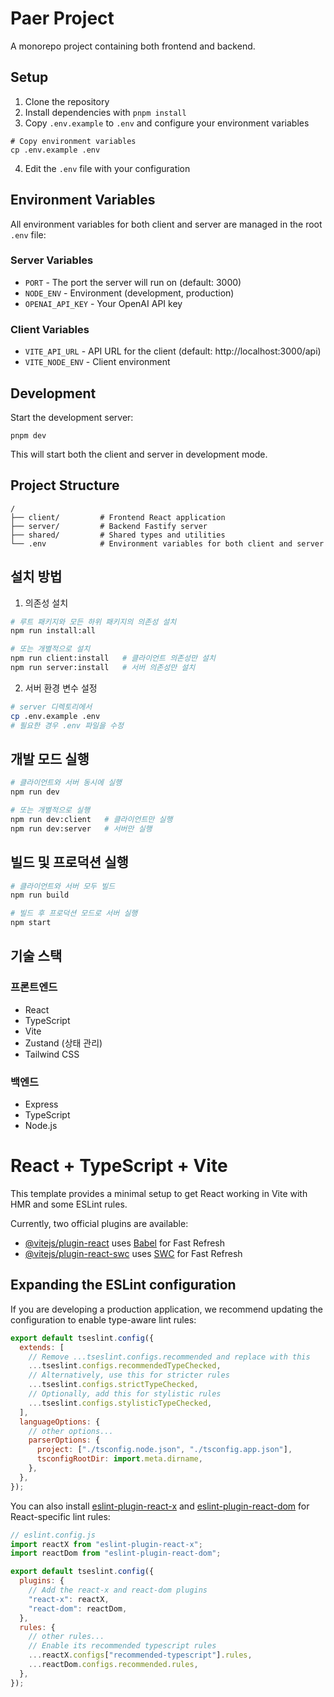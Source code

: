 # Paer Project

A monorepo project containing both frontend and backend.

## Setup

1. Clone the repository
2. Install dependencies with `pnpm install`
3. Copy `.env.example` to `.env` and configure your environment variables

```
# Copy environment variables
cp .env.example .env
```

4. Edit the `.env` file with your configuration

## Environment Variables

All environment variables for both client and server are managed in the root `.env` file:

### Server Variables

- `PORT` - The port the server will run on (default: 3000)
- `NODE_ENV` - Environment (development, production)
- `OPENAI_API_KEY` - Your OpenAI API key

### Client Variables

- `VITE_API_URL` - API URL for the client (default: http://localhost:3000/api)
- `VITE_NODE_ENV` - Client environment

## Development

Start the development server:

```
pnpm dev
```

This will start both the client and server in development mode.

## Project Structure

```
/
├── client/         # Frontend React application
├── server/         # Backend Fastify server
├── shared/         # Shared types and utilities
└── .env            # Environment variables for both client and server
```

## 설치 방법

1. 의존성 설치

```bash
# 루트 패키지와 모든 하위 패키지의 의존성 설치
npm run install:all

# 또는 개별적으로 설치
npm run client:install   # 클라이언트 의존성만 설치
npm run server:install   # 서버 의존성만 설치
```

2. 서버 환경 변수 설정

```bash
# server 디렉토리에서
cp .env.example .env
# 필요한 경우 .env 파일을 수정
```

## 개발 모드 실행

```bash
# 클라이언트와 서버 동시에 실행
npm run dev

# 또는 개별적으로 실행
npm run dev:client   # 클라이언트만 실행
npm run dev:server   # 서버만 실행
```

## 빌드 및 프로덕션 실행

```bash
# 클라이언트와 서버 모두 빌드
npm run build

# 빌드 후 프로덕션 모드로 서버 실행
npm start
```

## 기술 스택

### 프론트엔드

- React
- TypeScript
- Vite
- Zustand (상태 관리)
- Tailwind CSS

### 백엔드

- Express
- TypeScript
- Node.js

# React + TypeScript + Vite

This template provides a minimal setup to get React working in Vite with HMR and some ESLint rules.

Currently, two official plugins are available:

- [@vitejs/plugin-react](https://github.com/vitejs/vite-plugin-react/blob/main/packages/plugin-react/README.md) uses [Babel](https://babeljs.io/) for Fast Refresh
- [@vitejs/plugin-react-swc](https://github.com/vitejs/vite-plugin-react-swc) uses [SWC](https://swc.rs/) for Fast Refresh

## Expanding the ESLint configuration

If you are developing a production application, we recommend updating the configuration to enable type-aware lint rules:

```js
export default tseslint.config({
  extends: [
    // Remove ...tseslint.configs.recommended and replace with this
    ...tseslint.configs.recommendedTypeChecked,
    // Alternatively, use this for stricter rules
    ...tseslint.configs.strictTypeChecked,
    // Optionally, add this for stylistic rules
    ...tseslint.configs.stylisticTypeChecked,
  ],
  languageOptions: {
    // other options...
    parserOptions: {
      project: ["./tsconfig.node.json", "./tsconfig.app.json"],
      tsconfigRootDir: import.meta.dirname,
    },
  },
});
```

You can also install [eslint-plugin-react-x](https://github.com/Rel1cx/eslint-react/tree/main/packages/plugins/eslint-plugin-react-x) and [eslint-plugin-react-dom](https://github.com/Rel1cx/eslint-react/tree/main/packages/plugins/eslint-plugin-react-dom) for React-specific lint rules:

```js
// eslint.config.js
import reactX from "eslint-plugin-react-x";
import reactDom from "eslint-plugin-react-dom";

export default tseslint.config({
  plugins: {
    // Add the react-x and react-dom plugins
    "react-x": reactX,
    "react-dom": reactDom,
  },
  rules: {
    // other rules...
    // Enable its recommended typescript rules
    ...reactX.configs["recommended-typescript"].rules,
    ...reactDom.configs.recommended.rules,
  },
});
```
